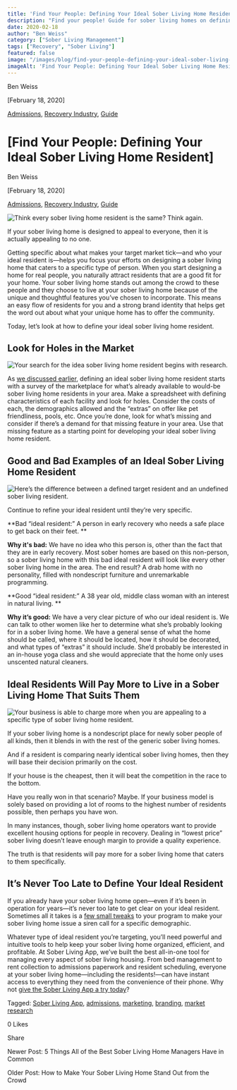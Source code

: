 ```yaml
---
title: 'Find Your People: Defining Your Ideal Sober Living Home Resident'
description: "Find your people! Guide for sober living homes on defining your ideal resident profile for better admissions, culture & program fit."
date: 2020-02-18
author: "Ben Weiss"
category: ["Sober Living Management"]
tags: ["Recovery", "Sober Living"]
featured: false
image: "/images/blog/find-your-people-defining-your-ideal-sober-living-home-resident/wallet.png"
imageAlt: 'Find Your People: Defining Your Ideal Sober Living Home Resident'
---
```


Ben Weiss

[February 18, 2020]

[Admissions](/sober-living-app-blog/category/Admissions), [Recovery Industry](/sober-living-app-blog/category/Recovery+Industry), [Guide](/sober-living-app-blog/category/Guide)

#  [Find Your People: Defining Your Ideal Sober Living Home Resident]

Ben Weiss

[February 18, 2020]

[Admissions](/sober-living-app-blog/category/Admissions), [Recovery Industry](/sober-living-app-blog/category/Recovery+Industry), [Guide](/sober-living-app-blog/category/Guide)

![Think every sober living home resident is the same? Think again.](/images/blog/find-your-people-defining-your-ideal-sober-living-home-resident/feet.png)

If your sober living home is designed to appeal to everyone, then it is actually appealing to no one.

Getting specific about what makes your target market tick—and who your ideal resident is—helps you focus your efforts on designing a sober living home that caters to a specific type of person. When you start designing a home for real people, you naturally attract residents that are a good fit for your home. Your sober living home stands out among the crowd to these people and they choose to live at your sober living home because of the unique and thoughtful features you’ve chosen to incorporate. This means an easy flow of residents for you and a strong brand identity that helps get the word out about what your unique home has to offer the community. 

Today, let’s look at how to define your ideal sober living home resident.

## Look for Holes in the Market 

![Your search for the idea sober living home resident begins with research.](/images/blog/find-your-people-defining-your-ideal-sober-living-home-resident/binoculars.png)

As [we discussed earlier](https://soberlivingapp.com/sober-living-app-blog/2020/2/4/how-to-make-your-sober-living-home-stand-out-from-the-crowd), defining an ideal sober living home resident starts with a survey of the marketplace for what’s already available to would-be sober living home residents in your area. Make a spreadsheet with defining characteristics of each facility and look for holes. Consider the costs of each, the demographics allowed and the “extras” on offer like pet friendliness, pools, etc. Once you’re done, look for what’s missing and consider if there’s a demand for that missing feature in your area. Use that missing feature as a starting point for developing your ideal sober living home resident.

## Good and Bad Examples of an Ideal Sober Living Home Resident

![Here’s the difference between a defined target resident and an undefined sober living resident.](/images/blog/find-your-people-defining-your-ideal-sober-living-home-resident/good_and_bad.png)

Continue to refine your ideal resident until they’re very specific.

**Bad “ideal resident:” A person in early recovery who needs a safe place to get back on their feet.    **

**Why it's bad:** We have no idea who this person is, other than the fact that they are in early recovery. Most sober homes are based on this non-person, so a sober living home with this bad ideal resident will look like every other sober living home in the area. The end result? A drab home with no personality, filled with nondescript furniture and unremarkable programming. 

**Good “ideal resident:” A 38 year old, middle class woman with an interest in natural living.  **

**Why it’s good:** We have a very clear picture of who our ideal resident is. We can talk to other women like her to determine what she’s probably looking for in a sober living home. We have a general sense of what the home should be called, where it should be located, how it should be decorated, and what types of “extras” it should include. She’d probably be interested in an in-house yoga class and she would appreciate that the home only uses unscented natural cleaners. 

## Ideal Residents Will Pay More to Live in a Sober Living Home That Suits Them 

![Your business is able to charge more when you are appealing to a specific type of sober living home resident.](/images/blog/find-your-people-defining-your-ideal-sober-living-home-resident/wallet.png)

If your sober living home is a nondescript place for newly sober people of all kinds, then it blends in with the rest of the generic sober living homes. 

And if a resident is comparing nearly identical sober living homes, then they will base their decision primarily on the cost. 

If your house is the cheapest, then it will beat the competition in the race to the bottom. 

Have you really won in that scenario? Maybe. If your business model is solely based on providing a lot of rooms to the highest number of residents possible, then perhaps you have won. 

In many instances, though, sober living home operators want to provide excellent housing options for people in recovery. Dealing in “lowest price” sober living doesn’t leave enough margin to provide a quality experience. 

The truth is that residents will pay more for a sober living home that caters to them specifically. 

## It’s Never Too Late to Define Your Ideal Resident

If you already have your sober living home open—even if it’s been in operation for years—it’s never too late to get clear on your ideal resident. Sometimes all it takes is a [few small tweaks](https://soberlivingapp.com/sober-living-app-blog/2019/12/31/5-new-years-resolutions-for-optimizing-your-sober-living-homenbsp) to your program to make your sober living home issue a siren call for a specific demographic. 

Whatever type of ideal resident you’re targeting, you’ll need powerful and intuitive tools to help keep your sober living home organized, efficient, and profitable. At Sober Living App, we’ve built the best all-in-one tool for managing every aspect of sober living housing. From bed management to rent collection to admissions paperwork and resident scheduling, everyone at your sober living home—including the residents!—can have instant access to everything they need from the convenience of their phone. Why not [give the Sober Living App a try today](https://behavehealth.com/get-started)? 

Tagged: [Sober Living App](/sober-living-app-blog/tag/Sober+Living+App), [admissions](/sober-living-app-blog/tag/admissions), [marketing](/sober-living-app-blog/tag/marketing), [branding](/sober-living-app-blog/tag/branding), [market research](/sober-living-app-blog/tag/market+research)

0 Likes

Share

Newer Post: 5 Things All of the Best Sober Living Home Managers Have in Common

Older Post: How to Make Your Sober Living Home Stand Out from the Crowd
